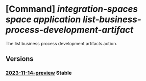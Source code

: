 # [Command] _integration-spaces space application list-business-process-development-artifact_

The list business process development artifacts action.

## Versions

### [2023-11-14-preview](/Resources/mgmt-plane/L3N1YnNjcmlwdGlvbnMve30vcmVzb3VyY2Vncm91cHMve30vcHJvdmlkZXJzL21pY3Jvc29mdC5pbnRlZ3JhdGlvbnNwYWNlcy9zcGFjZXMve30vYXBwbGljYXRpb25zL3t9L2xpc3RidXNpbmVzc3Byb2Nlc3NkZXZlbG9wbWVudGFydGlmYWN0cw==/2023-11-14-preview.xml) **Stable**

<!-- mgmt-plane /subscriptions/{}/resourcegroups/{}/providers/microsoft.integrationspaces/spaces/{}/applications/{}/listbusinessprocessdevelopmentartifacts 2023-11-14-preview -->
